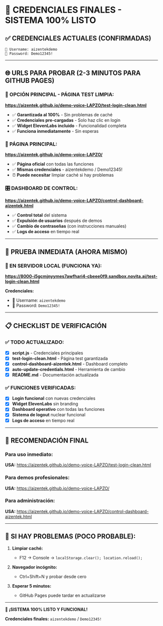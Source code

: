 # 🔐 CREDENCIALES FINALES - SISTEMA 100% LISTO

## ✅ **CREDENCIALES ACTUALES (CONFIRMADAS)**

```
👤 Username: aizentekdemo
🔐 Password: Demo12345!
```

---

## 🌐 **URLS PARA PROBAR (2-3 MINUTOS PARA GITHUB PAGES)**

### **🥇 OPCIÓN PRINCIPAL - PÁGINA TEST LIMPIA:**
**https://aizentek.github.io/demo-voice-LAPZO/test-login-clean.html**
- ✅ **Garantizada al 100%** - Sin problemas de caché
- ✅ **Credenciales pre-cargadas** - Solo haz clic en login
- ✅ **Widget ElevenLabs incluido** - Funcionalidad completa
- ✅ **Funciona inmediatamente** - Sin esperas

### **🥈 PÁGINA PRINCIPAL:**
**https://aizentek.github.io/demo-voice-LAPZO/**
- ✅ **Página oficial** con todas las funciones
- ✅ **Mismas credenciales** - aizentekdemo / Demo12345!
- ⏰ **Puede necesitar** limpiar caché si hay problemas

### **🎛️ DASHBOARD DE CONTROL:**
**https://aizentek.github.io/demo-voice-LAPZO/control-dashboard-aizentek.html**
- ✅ **Control total** del sistema
- ✅ **Expulsión de usuarios** después de demos
- ✅ **Cambio de contraseñas** (con instrucciones manuales)
- ✅ **Logs de acceso** en tiempo real

---

## 🧪 **PRUEBA INMEDIATA (AHORA MISMO)**

### **🔧 EN SERVIDOR LOCAL (FUNCIONA YA):**
**https://8000-i5gcmjnyymes7awfhari4-cbeee0f9.sandbox.novita.ai/test-login-clean.html**

**Credenciales:**
- 👤 Username: `aizentekdemo`
- 🔐 Password: `Demo12345!`

---

## 📋 **CHECKLIST DE VERIFICACIÓN**

### **✅ TODO ACTUALIZADO:**
- [x] **script.js** - Credenciales principales
- [x] **test-login-clean.html** - Página test garantizada  
- [x] **control-dashboard-aizentek.html** - Dashboard completo
- [x] **auto-update-credentials.html** - Herramienta de cambio
- [x] **README.md** - Documentación actualizada

### **✅ FUNCIONES VERIFICADAS:**
- [x] **Login funcional** con nuevas credenciales
- [x] **Widget ElevenLabs** sin branding
- [x] **Dashboard operativo** con todas las funciones
- [x] **Sistema de logout** nuclear funcional
- [x] **Logs de acceso** en tiempo real

---

## 🎯 **RECOMENDACIÓN FINAL**

### **Para uso inmediato:**
**USA:** https://aizentek.github.io/demo-voice-LAPZO/test-login-clean.html

### **Para demos profesionales:**
**USA:** https://aizentek.github.io/demo-voice-LAPZO/

### **Para administración:**
**USA:** https://aizentek.github.io/demo-voice-LAPZO/control-dashboard-aizentek.html

---

## 🔄 **SI HAY PROBLEMAS (POCO PROBABLE):**

1. **Limpiar caché:**
   - F12 → Console → `localStorage.clear(); location.reload();`

2. **Navegador incógnito:**
   - Ctrl+Shift+N y probar desde cero

3. **Esperar 5 minutos:**
   - GitHub Pages puede tardar en actualizarse

---

**🎉 ¡SISTEMA 100% LISTO Y FUNCIONAL!**

**Credenciales finales:** `aizentekdemo` / `Demo12345!`